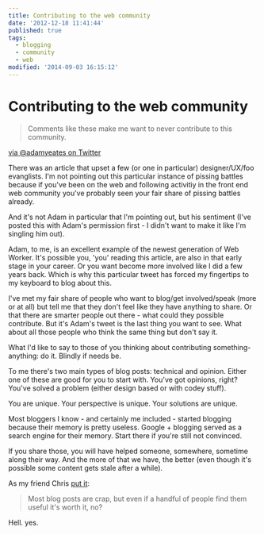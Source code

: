 ```yaml
---
title: Contributing to the web community
date: '2012-12-18 11:41:44'
published: true
tags:
  - blogging
  - community
  - web
modified: '2014-09-03 16:15:12'
---
```

# Contributing to the web community

> Comments like these make me want to never contribute to this community.

[via @adamyeates on Twitter](https://twitter.com/adamyeats/status/280628891033403393)

There was an article that upset a few (or one in particular) designer/UX/foo evanglists. I'm not pointing out this particular instance of pissing battles because if you've been on the web and following activitiy in the front end web community you've probably seen your fair share of pissing battles already.

And it's not Adam in particular that I'm pointing out, but his sentiment (I've posted this with Adam's permission first - I didn't want to make it like I'm singling him out).

Adam, to me, is an excellent example of the newest generation of Web Worker. It's possible you, 'you' reading this article, are also in that early stage in your career. Or you want become more involved like I did a few years back. Which is why this particular tweet has forced my fingertips to my keyboard to blog about this. 

I've met my fair share of people who want to blog/get involved/speak (more or at all) but tell me that they don't feel like they have anything to share. Or that there are smarter people out there - what could they possible contribute. But it's Adam's tweet is the last thing you want to see. What about all those people who think the same thing but don't say it. 

What I'd like to say to those of you thinking about contributing something-anything: do it. Blindly if needs be.

To me there's two main types of blog posts: technical and opinion. Either one of these are good for you to start with. You've got opinions, right? You've solved a problem (either design based or with codey stuff).

You are unique. Your perspective is unique. Your solutions are unique.

Most bloggers I know - and certainly me included - started blogging because their memory is pretty useless. Google + blogging served as a search engine for their memory. Start there if you're still not convinced.

If you share those, you will have helped someone, somewhere, sometime along their way. And the more of that we have, the better (even though it's possible some content gets stale after a while).

As my friend Chris [put it](https://twitter.com/chrismahon/status/280650684779606017):

> Most blog posts are crap, but even if a handful of people find them useful it's worth it, no?

Hell. yes.
